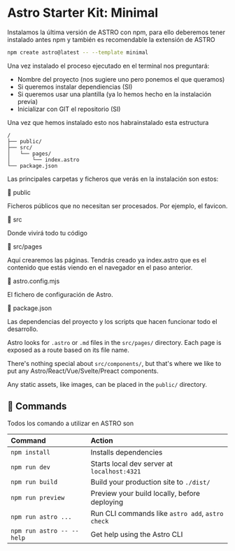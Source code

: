 # Astro Starter Kit: Minimal

Instalamos la última versión de ASTRO con npm, para ello deberemos tener instalado antes npm y también es recomendable la extensión de ASTRO

```sh
npm create astro@latest -- --template minimal
```

Una vez instalado el proceso ejecutado en el terminal nos preguntará:

- Nombre del proyecto (nos sugiere uno pero ponemos el que queramos)
- Si queremos instalar dependiencias (SI)
- Si queremos usar una plantilla (ya lo hemos hecho en la instalación previa)
- Inicializar con GIT el repositorio (SI)

Una vez que hemos instalado esto nos habrainstalado esta estructura

```text
/
├── public/
├── src/
│   └── pages/
│       └── index.astro
└── package.json
```

Las principales carpetas y ficheros que verás en la instalación son estos:

📂 public

Ficheros públicos que no necesitan ser procesados. Por ejemplo, el favicon.

📂 src

Donde vivirá todo tu código

📂 src/pages

Aquí crearemos las páginas. Tendrás creado ya index.astro que es el contenido que estás viendo en el navegador en el paso anterior.

📂 astro.config.mjs

El fichero de configuración de Astro.

📂 package.json

Las dependencias del proyecto y los scripts que hacen funcionar todo el desarrollo.

Astro looks for `.astro` or `.md` files in the `src/pages/` directory. Each page is exposed as a route based on its file name.

There's nothing special about `src/components/`, but that's where we like to put any Astro/React/Vue/Svelte/Preact components.

Any static assets, like images, can be placed in the `public/` directory.

## 🧞 Commands

Todos los comando a utilizar en ASTRO son

| Command                   | Action                                           |
| :------------------------ | :----------------------------------------------- |
| `npm install`             | Installs dependencies                            |
| `npm run dev`             | Starts local dev server at `localhost:4321`      |
| `npm run build`           | Build your production site to `./dist/`          |
| `npm run preview`         | Preview your build locally, before deploying     |
| `npm run astro ...`       | Run CLI commands like `astro add`, `astro check` |
| `npm run astro -- --help` | Get help using the Astro CLI                     |
